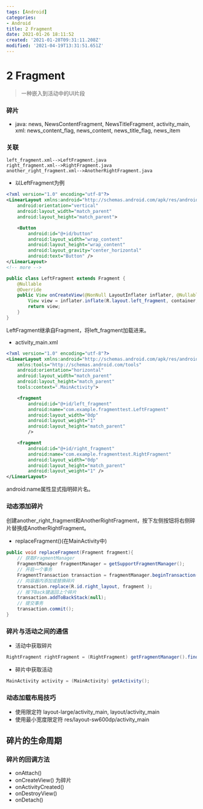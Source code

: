 ```yaml
---
tags: [Android]
categories: 
- Android
title: 2 Fragment
date: 2021-01-26 18:11:52
created: '2021-01-28T09:31:11.208Z'
modified: '2021-04-19T13:31:51.651Z'
---
```


# 2 Fragment
> 一种嵌入到活动中的UI片段
### 碎片
* java: news, NewsContentFragment, NewsTitleFragment, activity_main, 
  xml: news_content_flag, news_content, news_title_flag, news_item
### 关联
```
left_fragment.xml-->LeftFragment.java
right_fragment.xml-->RightFragment.java
another_right_fragment.xml-->AnotherRightFragment.java
```
- 以LeftFragment为例
```xml
<?xml version="1.0" encoding="utf-8"?>
<LinearLayout xmlns:android="http://schemas.android.com/apk/res/android"
    android:orientation="vertical"
    android:layout_width="match_parent"
    android:layout_height="match_parent">

    <Button
        android:id="@+id/button"
        android:layout_width="wrap_content"
        android:layout_height="wrap_content"
        android:layout_gravity="center_horizontal"
        android:text="Button" />
</LinearLayout>
<!-- more -->

```
```java
public class LeftFragment extends Fragment {
    @Nullable
    @Override
    public View onCreateView(@NonNull LayoutInflater inflater, @Nullable ViewGroup container, @Nullable Bundle savedInstanceState) {
        View view = inflater.inflate(R.layout.left_fragment, container, false);
        return view;
    }
}
```
LeftFragment继承自Fragment，将left_fragment加载进来。
- activity_main.xml
```xml
<?xml version="1.0" encoding="utf-8"?>
<LinearLayout xmlns:android="http://schemas.android.com/apk/res/android"
    xmlns:tools="http://schemas.android.com/tools"
    android:orientation="horizontal"
    android:layout_width="match_parent"
    android:layout_height="match_parent"
    tools:context=".MainActivity">

    <fragment
        android:id="@+id/left_fragment"
        android:name="com.example.fragmenttest.LeftFragment"
        android:layout_width="0dp"
        android:layout_weight="1"
        android:layout_height="match_parent"
        />

    <fragment
        android:id="@+id/right_fragment"
        android:name="com.example.fragmenttest.RightFragment"
        android:layout_width="0dp"
        android:layout_height="match_parent"
        android:layout_weight="1" />
</LinearLayout>
```
android:name属性显式指明碎片名。
### 动态添加碎片
创建another_right_fragment和AnotherRightFragment，按下左侧按钮将右侧碎片替换成AnotherRightFragment。
- replaceFragment()(在MainActivity中)
```java
public void replaceFragment(Fragment fragment){
    // 获取FragmentManager
    FragmentManager fragmentManager = getSupportFragmentManager();
    // 开启一个事务
    FragmentTransaction transaction = fragmentManager.beginTransaction();
    // 向容器内添加或替换碎片
    transaction.replace(R.id.right_layout, fragment );
    // 按下Back键返回上个碎片
    transaction.addToBackStack(null);
    // 提交事务
    transaction.commit();
}
```
### 碎片与活动之间的通信
- 活动中获取碎片
```java
RightFragment rightFragment = (RightFragment) getFragmentManager().findFragmentById(R.id.right_fragment);
```
- 碎片中获取活动
```java
MainActivity activity = (MainActivity) getActivity();
```
### 动态加载布局技巧
- 使用限定符
layout-large/activity_main, layout/activity_main
- 使用最小宽度限定符
res/layout-sw600dp/activity_main
## 碎片的生命周期
### 碎片的回调方法
- onAttach()
- onCreateView() 为碎片
- onActivityCreated()
- onDestroyView()
- onDetach()



